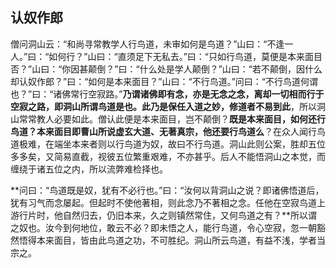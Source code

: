 ## 认奴作郎

僧问洞山云：“和尚寻常教学人行鸟道，未审如何是鸟道？”山曰：“不逢一人。”曰：“如何行？”山曰：“直须足下无私去。”曰：“只如行鸟道，莫便是本来面目否？”山曰：“你因甚颠倒？”曰：“什么处是学人颠倒？”山曰：“若不颠倒，因什么却认奴作郎？”曰：“如何是本来面目？”山曰：“不行鸟道。”问曰：“不行鸟道何谓也？”曰：“诸佛常行空寂路。”**乃谓诸佛即有念，亦是无念之念，离却一切相而行于空寂之路，即洞山所谓鸟道是也。此乃是保任入道之妙，修道者不易到此**，所以洞山常常教人必要如此。僧认此便是本来面目，岂不颠倒？**既是本来面目，如何还行鸟道？本来面目即曹山所说虚玄大道、无著真宗，他还要行鸟道么**？在众人闻行鸟道极难，在端坐本来者则以行鸟道为奴，故曰不行鸟道。洞山此则公案，胜却五位多多矣，又简易直截，视彼五位繁重艰难，不亦甚乎。后人不能悟洞山之本觉，而缠绕于诸五位之内，所以流弊难检择也。

**问曰：“鸟道既是奴，犹有不必行也。”曰：“汝何以背洞山之说？即诸佛悟道后，犹有习气而念屡起。但起时不使他著相，则此念乃不著相之念。任他在空寂鸟道上游行片时，他自然归去，仍旧本来，久之则镇然常住，又何鸟道之有？**所以谓之奴也。汝今到何地位，敢云不必？即未悟之人，能行鸟道，令心空寂，忽一朝豁然悟得本来面目，皆由此鸟道之功，不可胜纪。洞山所云鸟道，有益不浅，学者当宗之。
